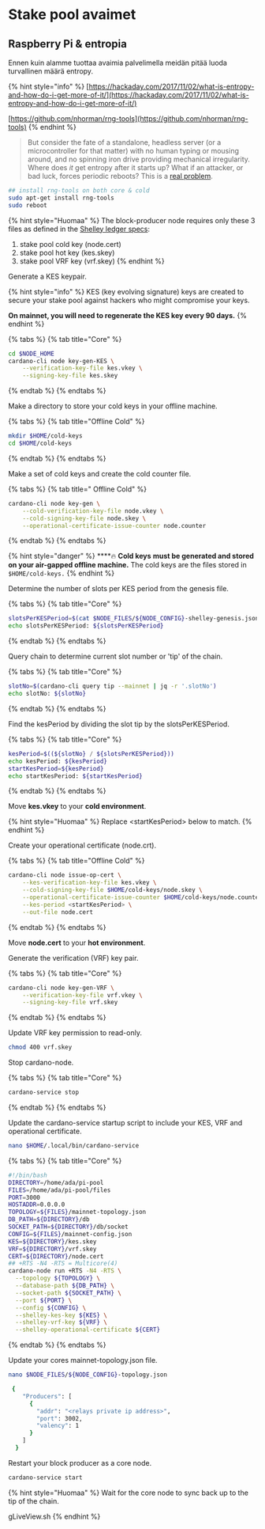 # Stake pool avaimet

## Raspberry Pi & entropia

Ennen kuin alamme tuottaa avaimia palvelimella meidän pitää luoda turvallinen määrä entropy.

{% hint style="info" %}
[https://hackaday.com/2017/11/02/what-is-entropy-and-how-do-i-get-more-of-it/](https://hackaday.com/2017/11/02/what-is-entropy-and-how-do-i-get-more-of-it/)

[https://github.com/nhorman/rng-tools](https://github.com/nhorman/rng-tools)
{% endhint %}

> But consider the fate of a standalone, headless server \(or a microcontroller for that matter\) with no human typing or mousing around, and no spinning iron drive providing mechanical irregularity. Where does _it_ get entropy after it starts up? What if an attacker, or bad luck, forces periodic reboots? This is a [real problem](http://www.theregister.co.uk/2015/12/02/raspberry_pi_weak_ssh_keys/).

```bash
## install rng-tools on both core & cold
sudo apt-get install rng-tools
sudo reboot
```

{% hint style="Huomaa" %}
The block-producer node requires only these 3 files as defined in the [Shelley ledger specs](https://hydra.iohk.io/build/2473732/download/1/ledger-spec.pdf):

1. stake pool cold key \(node.cert\)
2. stake pool hot key \(kes.skey\)
3. stake pool VRF key \(vrf.skey\)
{% endhint %}

Generate a KES keypair.

{% hint style="info" %}
KES \(key evolving signature\) keys are created to secure your stake pool against hackers who might compromise your keys.

**On mainnet, you will need to regenerate the KES key every 90 days.**
{% endhint %}

{% tabs %}
{% tab title="Core" %}
```bash
cd $NODE_HOME
cardano-cli node key-gen-KES \
    --verification-key-file kes.vkey \
    --signing-key-file kes.skey
```
{% endtab %}
{% endtabs %}

Make a directory to store your cold keys in your offline machine.

{% tabs %}
{% tab title="Offline Cold" %}
```bash
mkdir $HOME/cold-keys
cd $HOME/cold-keys
```
{% endtab %}
{% endtabs %}

Make a set of cold keys and create the cold counter file.

{% tabs %}
{% tab title=" Offline Cold" %}
```bash
cardano-cli node key-gen \
    --cold-verification-key-file node.vkey \
    --cold-signing-key-file node.skey \
    --operational-certificate-issue-counter node.counter
```
{% endtab %}
{% endtabs %}

{% hint style="danger" %}
\*\*\*\*🔥 **Cold keys** **must be generated and stored on your air-gapped offline machine.** The cold keys are the files stored in `$HOME/cold-keys.`
{% endhint %}

Determine the number of slots per KES period from the genesis file.

{% tabs %}
{% tab title="Core" %}
```bash
slotsPerKESPeriod=$(cat $NODE_FILES/${NODE_CONFIG}-shelley-genesis.json | jq -r '.slotsPerKESPeriod')
echo slotsPerKESPeriod: ${slotsPerKESPeriod}
```
{% endtab %}
{% endtabs %}

Query chain to determine current slot number or 'tip' of the chain.

{% tabs %}
{% tab title="Core" %}
```bash
slotNo=$(cardano-cli query tip --mainnet | jq -r '.slotNo')
echo slotNo: ${slotNo}
```
{% endtab %}
{% endtabs %}

Find the kesPeriod by dividing the slot tip by the slotsPerKESPeriod.

{% tabs %}
{% tab title="Core" %}
```bash
kesPeriod=$((${slotNo} / ${slotsPerKESPeriod}))
echo kesPeriod: ${kesPeriod}
startKesPeriod=${kesPeriod}
echo startKesPeriod: ${startKesPeriod}
```
{% endtab %}
{% endtabs %}

Move **kes.vkey** to your **cold environment**.

{% hint style="Huomaa" %}
Replace &lt;startKesPeriod&gt; below to match.
{% endhint %}

Create your operational certificate \(node.crt\).

{% tabs %}
{% tab title="Offline Cold" %}
```bash
cardano-cli node issue-op-cert \
    --kes-verification-key-file kes.vkey \
    --cold-signing-key-file $HOME/cold-keys/node.skey \
    --operational-certificate-issue-counter $HOME/cold-keys/node.counter \
    --kes-period <startKesPeriod> \
    --out-file node.cert
```
{% endtab %}
{% endtabs %}

Move **node.cert** to your **hot environment**.

Generate the verification \(VRF\) key pair.

{% tabs %}
{% tab title="Core" %}
```bash
cardano-cli node key-gen-VRF \
    --verification-key-file vrf.vkey \
    --signing-key-file vrf.skey
```
{% endtab %}
{% endtabs %}

Update VRF key permission to read-only.

```bash
chmod 400 vrf.skey
```

Stop cardano-node.

{% tabs %}
{% tab title="Core" %}
```bash
cardano-service stop
```
{% endtab %}
{% endtabs %}

Update the cardano-service startup script to include your KES, VRF and operational certificate.

```bash
nano $HOME/.local/bin/cardano-service
```

{% tabs %}
{% tab title="Core" %}
```bash
#!/bin/bash
DIRECTORY=/home/ada/pi-pool
FILES=/home/ada/pi-pool/files
PORT=3000
HOSTADDR=0.0.0.0
TOPOLOGY=${FILES}/mainnet-topology.json
DB_PATH=${DIRECTORY}/db
SOCKET_PATH=${DIRECTORY}/db/socket
CONFIG=${FILES}/mainnet-config.json
KES=${DIRECTORY}/kes.skey
VRF=${DIRECTORY}/vrf.skey
CERT=${DIRECTORY}/node.cert
## +RTS -N4 -RTS = Multicore(4)
cardano-node run +RTS -N4 -RTS \
  --topology ${TOPOLOGY} \
  --database-path ${DB_PATH} \
  --socket-path ${SOCKET_PATH} \
  --port ${PORT} \
  --config ${CONFIG} \
  --shelley-kes-key ${KES} \
  --shelley-vrf-key ${VRF} \
  --shelley-operational-certificate ${CERT}
```
{% endtab %}
{% endtabs %}

Update your cores mainnet-topology.json file.

```bash
nano $NODE_FILES/${NODE_CONFIG}-topology.json
```

```bash
 {
    "Producers": [
      {
        "addr": "<relays private ip address>",
        "port": 3002,
        "valency": 1
      }
    ]
  }
```

Restart your block producer as a core node.

```bash
cardano-service start
```

{% hint style="Huomaa" %}
Wait for the core node to sync back up to the tip of the chain.

gLiveView.sh
{% endhint %}

